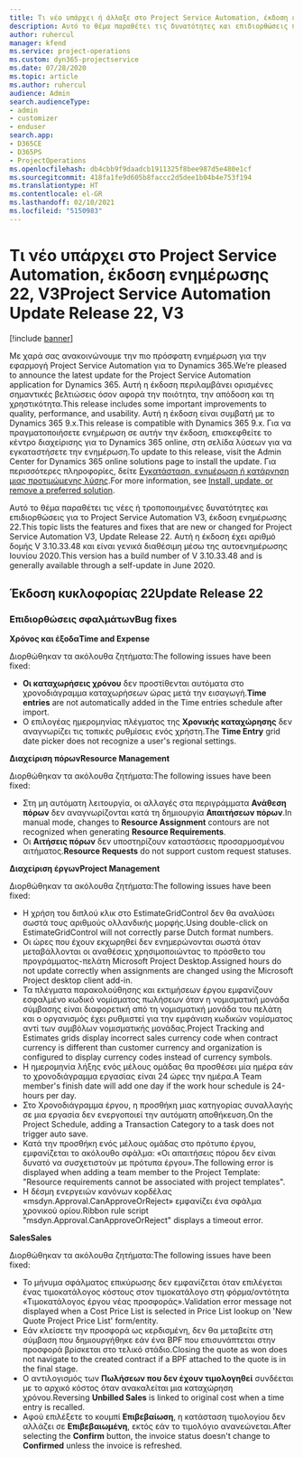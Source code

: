 ```yaml
---
title: Τι νέο υπάρχει ή άλλαξε στο Project Service Automation, έκδοση ενημέρωσης 22, V3
description: Αυτό το θέμα παραθέτει τις δυνατότητες και επιδιορθώσεις που είναι διαθέσιμες στο Project Service Automation, έκδοση ενημέρωσης 22, V3.
author: ruhercul
manager: kfend
ms.service: project-operations
ms.custom: dyn365-projectservice
ms.date: 07/28/2020
ms.topic: article
ms.author: ruhercul
audience: Admin
search.audienceType:
- admin
- customizer
- enduser
search.app:
- D365CE
- D365PS
- ProjectOperations
ms.openlocfilehash: db4cbb9f9daadcb1911325f8bee987d5e480e1cf
ms.sourcegitcommit: 418fa1fe9d605b8faccc2d5dee1b04b4e753f194
ms.translationtype: HT
ms.contentlocale: el-GR
ms.lasthandoff: 02/10/2021
ms.locfileid: "5150983"
---
```

# <a name="project-service-automation-update-release-22-v3"></a><span data-ttu-id="5f284-103">Τι νέο υπάρχει στο Project Service Automation, έκδοση ενημέρωσης 22, V3</span><span class="sxs-lookup"><span data-stu-id="5f284-103">Project Service Automation Update Release 22, V3</span></span>

[!include [banner](../includes/psa-now-project-operations.md)]

<span data-ttu-id="5f284-104">Με χαρά σας ανακοινώνουμε την πιο πρόσφατη ενημέρωση για την εφαρμογή Project Service Automation για το Dynamics 365.</span><span class="sxs-lookup"><span data-stu-id="5f284-104">We’re pleased to announce the latest update for the Project Service Automation application for Dynamics 365.</span></span> <span data-ttu-id="5f284-105">Αυτή η έκδοση περιλαμβάνει ορισμένες σημαντικές βελτιώσεις όσον αφορά την ποιότητα, την απόδοση και τη χρηστικότητα.</span><span class="sxs-lookup"><span data-stu-id="5f284-105">This release includes some important improvements to quality, performance, and usability.</span></span> <span data-ttu-id="5f284-106">Αυτή η έκδοση είναι συμβατή με το Dynamics 365 9.x.</span><span class="sxs-lookup"><span data-stu-id="5f284-106">This release is compatible with Dynamics 365 9.x.</span></span> <span data-ttu-id="5f284-107">Για να πραγματοποιήσετε ενημέρωση σε αυτήν την έκδοση, επισκεφθείτε το κέντρο διαχείρισης για το Dynamics 365 online, στη σελίδα λύσεων για να εγκαταστήσετε την ενημέρωση.</span><span class="sxs-lookup"><span data-stu-id="5f284-107">To update to this release, visit the Admin Center for Dynamics 365 online solutions page to install the update.</span></span> <span data-ttu-id="5f284-108">Για περισσότερες πληροφορίες, δείτε [Εγκατάσταση, ενημέρωση ή κατάργηση μιας προτιμώμενης λύσης](https://docs.microsoft.com/power-platform/admin/install-remove-preferred-solution).</span><span class="sxs-lookup"><span data-stu-id="5f284-108">For more information, see [Install, update, or remove a preferred solution](https://docs.microsoft.com/power-platform/admin/install-remove-preferred-solution).</span></span>

<span data-ttu-id="5f284-109">Αυτό το θέμα παραθέτει τις νέες ή τροποποιημένες δυνατότητες και επιδιορθώσεις για το Project Service Automation V3, έκδοση ενημέρωσης 22.</span><span class="sxs-lookup"><span data-stu-id="5f284-109">This topic lists the features and fixes that are new or changed for Project Service Automation V3, Update Release 22.</span></span> <span data-ttu-id="5f284-110">Αυτή η έκδοση έχει αριθμό δομής V 3.10.33.48 και είναι γενικά διαθέσιμη μέσω της αυτοενημέρωσης Ιουνίου 2020.</span><span class="sxs-lookup"><span data-stu-id="5f284-110">This version has a build number of V 3.10.33.48 and is generally available through a self-update in June 2020.</span></span>

## <a name="update-release-22"></a><span data-ttu-id="5f284-111">Έκδοση κυκλοφορίας 22</span><span class="sxs-lookup"><span data-stu-id="5f284-111">Update Release 22</span></span>

### <a name="bug-fixes"></a><span data-ttu-id="5f284-112">Επιδιορθώσεις σφαλμάτων</span><span class="sxs-lookup"><span data-stu-id="5f284-112">Bug fixes</span></span>



<span data-ttu-id="5f284-113">**Χρόνος και έξοδα**</span><span class="sxs-lookup"><span data-stu-id="5f284-113">**Time and Expense**</span></span>

<span data-ttu-id="5f284-114">Διορθώθηκαν τα ακόλουθα ζητήματα:</span><span class="sxs-lookup"><span data-stu-id="5f284-114">The following issues have been fixed:</span></span>

- <span data-ttu-id="5f284-115">**Οι καταχωρήσεις χρόνου** δεν προστίθενται αυτόματα στο χρονοδιάγραμμα καταχωρήσεων ώρας μετά την εισαγωγή.</span><span class="sxs-lookup"><span data-stu-id="5f284-115">**Time entries** are not automatically added in the Time entries schedule after import.</span></span>
- <span data-ttu-id="5f284-116">Ο επιλογέας ημερομηνίας πλέγματος της **Χρονικής καταχώρησης** δεν αναγνωρίζει τις τοπικές ρυθμίσεις ενός χρήστη.</span><span class="sxs-lookup"><span data-stu-id="5f284-116">The **Time Entry** grid date picker does not recognize a user's regional settings.</span></span>

<span data-ttu-id="5f284-117">**Διαχείριση πόρων**</span><span class="sxs-lookup"><span data-stu-id="5f284-117">**Resource Management**</span></span>

<span data-ttu-id="5f284-118">Διορθώθηκαν τα ακόλουθα ζητήματα:</span><span class="sxs-lookup"><span data-stu-id="5f284-118">The following issues have been fixed:</span></span>

- <span data-ttu-id="5f284-119">Στη μη αυτόματη λειτουργία, οι αλλαγές στα περιγράμματα **Ανάθεση πόρων** δεν αναγνωρίζονται κατά τη δημιουργία **Απαιτήσεων πόρων**.</span><span class="sxs-lookup"><span data-stu-id="5f284-119">In manual mode, changes to **Resource Assignment** contours are not recognized when generating **Resource Requirements**.</span></span>
- <span data-ttu-id="5f284-120">Οι **Αιτήσεις πόρων** δεν υποστηρίζουν καταστάσεις προσαρμοσμένου αιτήματος.</span><span class="sxs-lookup"><span data-stu-id="5f284-120">**Resource Requests** do not support custom request statuses.</span></span>

<span data-ttu-id="5f284-121">**Διαχείριση έργων**</span><span class="sxs-lookup"><span data-stu-id="5f284-121">**Project Management**</span></span>

<span data-ttu-id="5f284-122">Διορθώθηκαν τα ακόλουθα ζητήματα:</span><span class="sxs-lookup"><span data-stu-id="5f284-122">The following issues have been fixed:</span></span>

- <span data-ttu-id="5f284-123">Η χρήση του διπλού κλικ στο EstimateGridControl δεν θα αναλύσει σωστά τους αριθμούς ολλανδικής μορφής.</span><span class="sxs-lookup"><span data-stu-id="5f284-123">Using double-click on EstimateGridControl will not correctly parse Dutch format numbers.</span></span>
- <span data-ttu-id="5f284-124">Οι ώρες που έχουν εκχωρηθεί δεν ενημερώνονται σωστά όταν μεταβάλλονται οι αναθέσεις χρησιμοποιώντας το πρόσθετο του προγράμματος-πελάτη Microsoft Project Desktop.</span><span class="sxs-lookup"><span data-stu-id="5f284-124">Assigned hours do not update correctly when assignments are changed using the Microsoft Project desktop client add-in.</span></span>
- <span data-ttu-id="5f284-125">Τα πλέγματα παρακολούθησης και εκτιμήσεων έργου εμφανίζουν εσφαλμένο κωδικό νομίσματος πωλήσεων όταν η νομισματική μονάδα σύμβασης είναι διαφορετική από τη νομισματική μονάδα του πελάτη και ο οργανισμός έχει ρυθμιστεί για την εμφάνιση κωδικών νομίσματος αντί των συμβόλων νομισματικής μονάδας.</span><span class="sxs-lookup"><span data-stu-id="5f284-125">Project Tracking and Estimates grids display incorrect sales currency code when contract currency is different than customer currency and organization is configured to display currency codes instead of currency symbols.</span></span>
- <span data-ttu-id="5f284-126">Η ημερομηνία λήξης ενός μέλους ομάδας θα προσθέσει μία ημέρα εάν το χρονοδιάγραμμα εργασίας είναι 24 ώρες την ημέρα.</span><span class="sxs-lookup"><span data-stu-id="5f284-126">A Team member's finish date will add one day if the work hour schedule is 24-hours per day.</span></span>
- <span data-ttu-id="5f284-127">Στο Χρονοδιάγραμμα έργου, η προσθήκη μιας κατηγορίας συναλλαγής σε μια εργασία δεν ενεργοποιεί την αυτόματη αποθήκευση.</span><span class="sxs-lookup"><span data-stu-id="5f284-127">On the Project Schedule, adding a Transaction Category to a task does not trigger auto save.</span></span>
- <span data-ttu-id="5f284-128">Κατά την προσθήκη ενός μέλους ομάδας στο πρότυπο έργου, εμφανίζεται το ακόλουθο σφάλμα: «Οι απαιτήσεις πόρου δεν είναι δυνατό να συσχετιστούν με πρότυπα έργου».</span><span class="sxs-lookup"><span data-stu-id="5f284-128">The following error is displayed when adding a team member to the Project Template: "Resource requirements cannot be associated with project templates".</span></span> 
- <span data-ttu-id="5f284-129">Η δέσμη ενεργειών κανόνων κορδέλας «msdyn.Approval.CanApproveOrReject» εμφανίζει ένα σφάλμα χρονικού ορίου.</span><span class="sxs-lookup"><span data-stu-id="5f284-129">Ribbon rule script "msdyn.Approval.CanApproveOrReject" displays a timeout error.</span></span>

<span data-ttu-id="5f284-130">**Sales**</span><span class="sxs-lookup"><span data-stu-id="5f284-130">**Sales**</span></span>

<span data-ttu-id="5f284-131">Διορθώθηκαν τα ακόλουθα ζητήματα:</span><span class="sxs-lookup"><span data-stu-id="5f284-131">The following issues have been fixed:</span></span>

- <span data-ttu-id="5f284-132">Το μήνυμα σφάλματος επικύρωσης δεν εμφανίζεται όταν επιλέγεται ένας τιμοκατάλογος κόστους στον τιμοκατάλογο στη φόρμα/οντότητα «Τιμοκατάλογος έργου νέας προσφοράς».</span><span class="sxs-lookup"><span data-stu-id="5f284-132">Validation error message not displayed when a Cost Price List is selected in Price List lookup on 'New Quote Project Price List' form/entity.</span></span>
- <span data-ttu-id="5f284-133">Εάν κλείσετε την προσφορά ως κερδισμένη, δεν θα μεταβείτε στη σύμβαση που δημιουργήθηκε εάν ένα BPF που επισυνάπτεται στην προσφορά βρίσκεται στο τελικό στάδιο.</span><span class="sxs-lookup"><span data-stu-id="5f284-133">Closing the quote as won does not navigate to the created contract if a BPF attached to the quote is in the final stage.</span></span>
- <span data-ttu-id="5f284-134">Ο αντιλογισμός των **Πωλήσεων που δεν έχουν τιμολογηθεί** συνδέεται με το αρχικό κόστος όταν ανακαλείται μια καταχώρηση χρόνου.</span><span class="sxs-lookup"><span data-stu-id="5f284-134">Reversing **Unbilled Sales** is linked to original cost when a time entry is recalled.</span></span>
- <span data-ttu-id="5f284-135">Αφού επιλέξετε το κουμπί **Επιβεβαίωση**, η κατάσταση τιμολογίου δεν αλλάζει σε **Επιβεβαιωμένη**, εκτός εάν το τιμολόγιο ανανεώνεται.</span><span class="sxs-lookup"><span data-stu-id="5f284-135">After selecting the **Confirm** button, the invoice status doesn't change to **Confirmed** unless the invoice is refreshed.</span></span>
